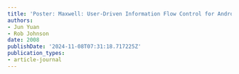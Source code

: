 ```yaml
---
title: 'Poster: Maxwell: User-Driven Information Flow Control for Android'
authors:
- Jun Yuan
- Rob Johnson
date: 2008
publishDate: '2024-11-08T07:31:18.717225Z'
publication_types:
- article-journal
---
```

